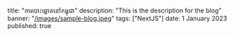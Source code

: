title: "ការបោះ​ឆ្នោត​នៅ​កម្ពុជា"
description: "This is the description for the blog"
banner: "[/images/sample-blog.jpeg](https://i.imgur.com/Jl9FM83.jpg)"
tags: ["NextJS"]
date: 1 January 2023
published: true

